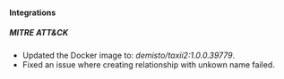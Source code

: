 
#### Integrations
##### MITRE ATT&CK
- Updated the Docker image to: *demisto/taxii2:1.0.0.39779*.
- Fixed an issue where creating relationship with unkown name failed.
